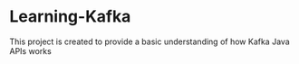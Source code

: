 # Learning-Kafka
This project is created to provide a basic understanding of how Kafka Java APIs works
